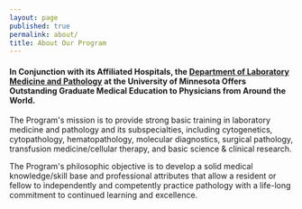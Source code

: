 ```yaml
---
layout: page
published: true
permalink: about/
title: About Our Program
---
```


#### In Conjunction with its Affiliated Hospitals, the [Department of Laboratory Medicine and Pathology](http://pathology.umn.edu) at the University of Minnesota Offers Outstanding Graduate Medical Education to Physicians from Around the World.

The Program's mission is to provide strong basic training in laboratory medicine and pathology and its subspecialties, including cytogenetics, cytopathology, hematopathology, molecular diagnostics, surgical pathology, transfusion medicine/cellular therapy, and basic science & clinical research.

The Program's philosophic objective is to develop a solid medical knowledge/skill base and professional attributes that allow a resident or fellow to independently and competently practice pathology with a life-long commitment to continued learning and excellence.